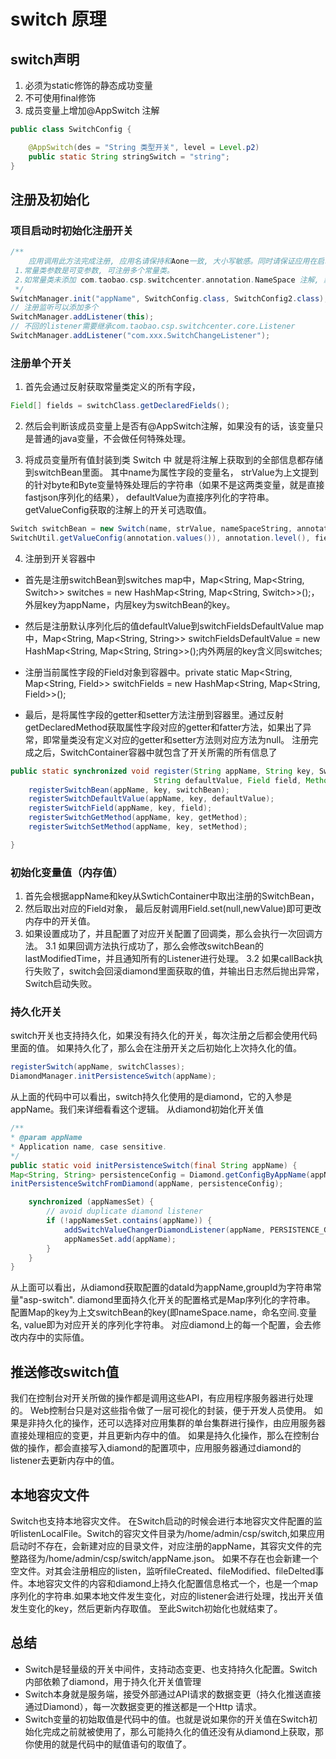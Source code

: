 # switch 原理

## switch声明
1. 必须为static修饰的静态成功变量
2. 不可使用final修饰
3. 成员变量上增加@AppSwitch 注解

```java
public class SwitchConfig {

    @AppSwitch(des = "String 类型开关", level = Level.p2)
    public static String stringSwitch = "string";
}
```

## 注册及初始化

### 项目启动时初始化注册开关
```java
/** 
    应用调用此方法完成注册, 应用名请保持和Aone一致, 大小写敏感。同时请保证应用在启动的时候, 调用过且至少用过一次此方法,多次调用会抛出异常。
 1.常量类参数是可变参数, 可注册多个常量类。
 2.如常量类未添加 com.taobao.csp.switchcenter.annotation.NameSpace 注解, 默认使用完整类的全限定名作为namespace。
 */
SwitchManager.init("appName", SwitchConfig.class, SwitchConfig2.class);
// 注册监听可以添加多个
SwitchManager.addListener(this);
// 不回的listener需要继承com.taobao.csp.switchcenter.core.Listener
SwitchManager.addListener("com.xxx.SwitchChangeListener");
```

### 注册单个开关

1. 首先会通过反射获取常量类定义的所有字段，

```java
Field[] fields = switchClass.getDeclaredFields();
```
2. 然后会判断该成员变量上是否有@AppSwitch注解，如果没有的话，该变量只是普通的java变量，不会做任何特殊处理。

3. 将成员变量所有值封装到类 Switch 中
就是将注解上获取到的全部信息都存储到switchBean里面。
其中name为属性字段的变量名，
strValue为上文提到的针对byte和Byte变量特殊处理后的字符串（如果不是这两类变量，就是直接fastjson序列化的结果），
defaultValue为直接序列化的字符串。
getValueConfig获取的注解上的开关可选取值。
```java
Switch switchBean = new Switch(name, strValue, nameSpaceString, annotation.valueDes(), annotation.des(), defaultValue,
SwitchUtil.getValueConfig(annotation.values()), annotation.level(), field.getType());
```

4. 注册到开关容器中 
* 首先是注册switchBean到switches map中，Map<String, Map<String, Switch>> switches = new HashMap<String, Map<String, Switch>>();，外层key为appName，内层key为switchBean的key。

* 然后是注册默认序列化后的值defaultValue到switchFieldsDefaultValue map中，Map<String, Map<String, String>> switchFieldsDefaultValue = new HashMap<String, Map<String, String>>();内外两层的key含义同switches;

* 注册当前属性字段的Field对象到容器中。private static Map<String, Map<String, Field>> switchFields = new HashMap<String, Map<String, Field>>();

* 最后，是将属性字段的getter和setter方法注册到容器里。通过反射getDeclaredMethod获取属性字段对应的getter和fatter方法，如果出了异常，即常量类没有定义对应的getter和setter方法则对应方法为null。
注册完成之后，SwitchContainer容器中就包含了开关所需的所有信息了
```java
public static synchronized void register(String appName, String key, Switch switchBean,
                                String defaultValue, Field field, Method getMethod, Method setMethod) {
    registerSwitchBean(appName, key, switchBean);
    registerSwitchDefaultValue(appName, key, defaultValue);
    registerSwitchField(appName, key, field);
    registerSwitchGetMethod(appName, key, getMethod);
    registerSwitchSetMethod(appName, key, setMethod);

}

```
### 初始化变量值（内存值）
1. 首先会根据appName和key从SwtichContainer中取出注册的SwitchBean，
2. 然后取出对应的Field对象， 最后反射调用Field.set(null,newValue)即可更改内存中的开关值。
3. 如果设置成功了，并且配置了对应开关配置了回调类，那么会执行一次回调方法。 
   3.1 如果回调方法执行成功了，那么会修改switchBean的lastModifiedTime，并且通知所有的Listener进行处理。
   3.2 如果callBack执行失败了，switch会回滚diamond里面获取的值，并输出日志然后抛出异常，Switch启动失败。

### 持久化开关
switch开关也支持持久化，如果没有持久化的开关，每次注册之后都会使用代码里面的值。
如果持久化了，那么会在注册开关之后初始化上次持久化的值。
```java
registerSwitch(appName, switchClasses);
DiamondManager.initPersistenceSwitch(appName);
```

从上面的代码中可以看出，switch持久化使用的是diamond，它的入参是appName。我们来详细看看这个逻辑。
从diamond初始化开关值
```java
/**
* @param appName
* Application name, case sensitive.
*/
public static void initPersistenceSwitch(final String appName) {
Map<String, String> persistenceConfig = Diamond.getConfigByAppName(appName, PERSISTENCE_GROUP);
initPersistenceSwitchFromDiamond(appName, persistenceConfig);

    synchronized (appNamesSet) {
        // avoid duplicate diamond listener
        if (!appNamesSet.contains(appName)) {
            addSwitchValueChangerDiamondListener(appName, PERSISTENCE_GROUP);
            appNamesSet.add(appName);
        }
    }
}
```
从上面可以看出，从diamond获取配置的dataId为appName,groupId为字符串常量"asp-switch". 
diamond里面持久化开关的配置格式是Map序列化的字符串。
配置Map的key为上文switchBean的key(即nameSpace.name，命名空间.变量名,
value即为对应开关的序列化字符串。 对应diamond上的每一个配置，会去修改内存中的实际值。


## 推送修改switch值
我们在控制台对开关所做的操作都是调用这些API，有应用程序服务器进行处理的。
Web控制台只是对这些指令做了一层可视化的封装，便于开发人员使用。
如果是非持久化的操作，还可以选择对应用集群的单台集群进行操作，由应用服务器直接处理相应的变更，并且更新内存中的值。
如果是持久化操作，那么在控制台做的操作，都会直接写入diamond的配置项中，应用服务器通过diamond的listener去更新内存中的值。

## 本地容灾文件
Switch也支持本地容灾文件。
在Switch启动的时候会进行本地容灾文件配置的监听listenLocalFile。Switch的容灾文件目录为/home/admin/csp/switch,如果应用启动时不存在，会新建对应的目录文件，对应注册的appName，其容灾文件的完整路径为/home/admin/csp/switch/appName.json。
如果不存在也会新建一个空文件。对其会注册相应的listen，监听fileCreated、fileModified、fileDelted事件。本地容灾文件的内容和diamond上持久化配置信息格式一个，也是一个map序列化的字符串.如果本地文件发生变化，对应的listener会进行处理，找出开关值发生变化的key，然后更新内存取值。
至此Switch初始化也就结束了。

## 总结
* Switch是轻量级的开关中间件，支持动态变更、也支持持久化配置。Switch内部依赖了diamond，用于持久化开关值管理
* Switch本身就是服务端，接受外部通过API请求的数据变更（持久化推送直接通过Diamond），每一次数据变更的推送都是一个Http 请求。
* Switch变量的初始取值是代码中的值。也就是说如果你的开关值在Switch初始化完成之前就被使用了，那么可能持久化的值还没有从diamond上获取，那你使用的就是代码中的赋值语句的取值了。

